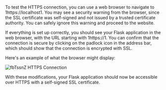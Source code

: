 To test the HTTPS connection, you can use a web browser to navigate to 1https://localhost1. You may see a security warning from the browser, since the SSL certificate was self-signed and not issued by a trusted certificate authority. You can safely ignore this warning and proceed to the website.

If everything is set up correctly, you should see your Flask application in the web browser, with the URL starting with 1https://1. You can confirm that the connection is secure by clicking on the padlock icon in the address bar, which should show that the connection is encrypted with SSL.

Here's an example of what the browser might display:

![fbTssnZ](https://github.com/LoadingStill/Programming/assets/15201984/986aa0cd-a2bc-44a8-a753-a32bc9cee1b4)
HTTPS Connection

With these modifications, your Flask application should now be accessible over HTTPS with a self-signed SSL certificate.
